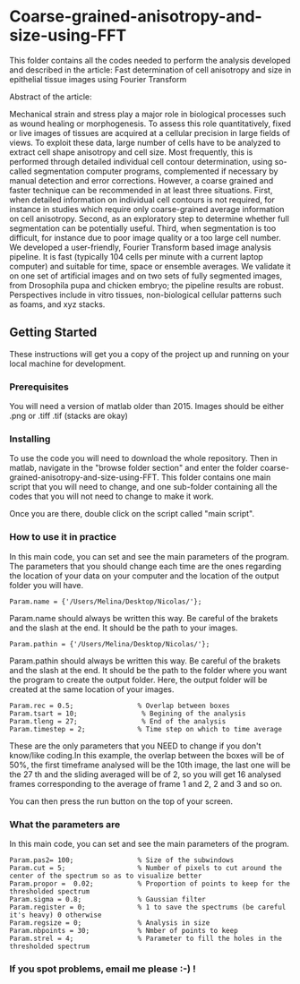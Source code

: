# Coarse-grained-anisotropy-and-size-using-FFT

This folder contains all the codes needed to perform the analysis developed and described in the article: 
    Fast determination of cell anisotropy and size in epithelial tissue images using Fourier Transform

Abstract of the article:

Mechanical strain and stress play a major role in biological processes such as wound healing or
morphogenesis. To assess this role quantitatively, fixed or live images of tissues are acquired at a
cellular precision in large fields of views. To exploit these data, large number of cells have to be
analyzed to extract cell shape anisotropy and cell size. Most frequently, this is performed through
detailed individual cell contour determination, using so-called segmentation computer programs,
complemented if necessary by manual detection and error corrections. However, a coarse grained and
faster technique can be recommended in at least three situations. First, when detailed information
on individual cell contours is not required, for instance in studies which require only coarse-grained
average information on cell anisotropy. Second, as an exploratory step to determine whether full
segmentation can be potentially useful. Third, when segmentation is too difficult, for instance due to
poor image quality or a too large cell number. We developed a user-friendly, Fourier Transform based
image analysis pipeline. It is fast (typically 104 cells per minute with a current laptop computer) and
suitable for time, space or ensemble averages. We validate it on one set of artificial images and on
two sets of fully segmented images, from Drosophila pupa and chicken embryo; the pipeline results
are robust. Perspectives include in vitro tissues, non-biological cellular patterns such as foams, and
xyz stacks.

## Getting Started

These instructions will get you a copy of the project up and running on your local machine for development.

### Prerequisites

You will need a version of matlab older than 2015. 
Images should be either .png or .tiff .tif (stacks are okay)

### Installing

To use the code you will need to download the whole repository. Then in matlab, navigate in the "browse folder section" and enter the folder coarse-grained-anisotropy-and-size-using-FFT. This folder contains one main script that you will need to change, and one sub-folder containing all the codes that you will not need to change to make it work. 

Once you are there, double click on the script called "main script".


### How to use it in practice

In this main code, you can set and see the main parameters of the program. The parameters that you should change each time are the ones regarding the location of your data on your computer and the location of the output folder you will have. 

```
Param.name = {'/Users/Melina/Desktop/Nicolas/'};

```
Param.name should always be written this way. Be careful of the brakets and the slash at the end. It should be the path to your images.

```
Param.pathin = {'/Users/Melina/Desktop/Nicolas/'};

```
Param.pathin should always be written this way. Be careful of the brakets and the slash at the end. It should be the path to the folder where you want the program to create the output folder. Here, the output folder will be created at the same location of your images. 

```
Param.rec = 0.5;                % Overlap between boxes   
Param.tsart = 10;                % Begining of the analysis
Param.tleng = 27;                % End of the analysis
Param.timestep = 2;             % Time step on which to time average

```

These are the only parameters that you NEED to change if you don't know/like coding.In this example, the overlap between the boxes will be of 50%, the first timeframe analysed will be the 10th image, the last one will be the 27 th and the sliding averaged will be of 2, so you will get 16 analysed frames corresponding to the average of frame 1 and 2, 2 and 3 and so on. 

You can then press the run button on the top of your screen.

### What the parameters are 

In this main code, you can set and see the main parameters of the program. 


```
Param.pas2= 100;                % Size of the subwindows
Param.cut = 5;                  % Number of pixels to cut around the center of the spectrum so as to visualize better
Param.propor =  0.02;           % Proportion of points to keep for the thresholded spectrum
Param.sigma = 0.8;              % Gaussian filter
Param.register = 0;             % 1 to save the spectrums (be careful it's heavy) 0 otherwise
Param.regsize = 0;              % Analysis in size
Param.nbpoints = 30;            % Nmber of points to keep 
Param.strel = 4;                % Parameter to fill the holes in the thresholded spectrum

```

### If you spot problems, email me please :-) !
  
